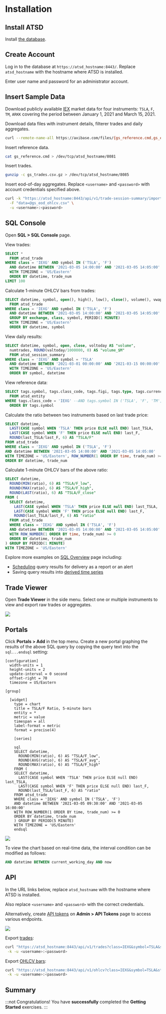 # Installation

## Install ATSD

Install [the database](install.md).

## Create Account

Log in to the database at `https://atsd_hostname:8443/`. Replace `atsd_hostname` with the hostname where ATSD is installed.

Enter user name and password for an administrator account.

## Insert Sample Data

Download publicly available [IEX](https://iextrading.com/apiexhibita/) market data for four instruments: `TSLA`, `F`, `TM`, `ARKK` covering the period between January 1, 2021 and March 15, 2021.

Download data files with instrument details, filterer trades and daily aggregates.

```bash
curl --remote-name-all https://axibase.com/files/{gs_reference.cmd,gs_eod_ohlcv.csv,gs_trades.csv.gz}
```

Insert reference data.

```bash
cat gs_reference.cmd > /dev/tcp/atsd_hostname/8081
```

Insert trades.

```bash
gunzip -c gs_trades.csv.gz > /dev/tcp/atsd_hostname/8085
```

Insert eod-of-day aggregates. Replace `<username>` and `<password>` with account credentials specified above.

```bash
curl -k "https://atsd_hostname:8443/api/v1/trade-session-summary/import" \
  -F "data=@gs_eod_ohlcv.csv" \
  -u <username>:<password>
```

## SQL Console

Open **SQL > SQL Console** page.

View trades:

```sql
SELECT *
  FROM atsd_trade
WHERE class = 'IEXG' AND symbol IN ('TSLA', 'F')
  AND datetime BETWEEN '2021-03-05 14:00:00' AND '2021-03-05 14:05:00'
  WITH TIMEZONE = 'US/Eastern'
  ORDER BY datetime, trade_num
LIMIT 100
```

Calculate 1-minute OHLCV bars from trades:

```sql
SELECT datetime, symbol, open(), high(), low(), close(), volume(), vwap()
  FROM atsd_trade
WHERE class = 'IEXG' AND symbol IN ('TSLA', 'F')
  AND datetime BETWEEN '2021-03-05 14:00:00' AND '2021-03-05 14:05:00'
  GROUP BY exchange, class, symbol, PERIOD(1 MINUTE)
  WITH TIMEZONE = 'US/Eastern'
  ORDER BY datetime, symbol
```

View daily results:

```sql
SELECT datetime, symbol, open, close, voltoday AS "volume",
  numtrades, ROUND(valtoday/1000000, 0) AS "volume_$M"
  FROM atsd_session_summary
WHERE class = 'IEXG' AND symbol = 'TSLA'
  AND datetime BETWEEN '2021-03-01 00:00:00' AND '2021-03-15 00:00:00'
  WITH TIMEZONE = 'US/Eastern'
  ORDER BY symbol, datetime
```

View reference data:

```sql
SELECT tags.symbol, tags.class_code, tags.figi, tags.type, tags.currency, tags.name
  FROM atsd_entity
WHERE tags.class_code = 'IEXG' --AND tags.symbol IN ('TSLA', 'F', 'TM', 'ARKK')
  ORDER BY tags.symbol
```

Calculate the ratio between two instruments based on last trade price:

```sql
SELECT datetime,
  LAST(CASE symbol WHEN 'TSLA' THEN price ELSE null END) last_TSLA,
  LAST(CASE symbol WHEN 'F' THEN price ELSE null END) last_F,
  ROUND(last_TSLA/last_F, 6) AS "TSLA/F"
FROM atsd_trade
WHERE class = 'IEXG' AND symbol IN ('TSLA', 'F')
AND datetime BETWEEN '2021-03-05 14:00:00' AND '2021-03-05 14:05:00'
WITH TIMEZONE = 'US/Eastern', ROW_NUMBER(1 ORDER BY time, trade_num) >= 0
ORDER BY datetime, trade_num
```

Calculate 1-minute OHLCV bars of the above ratio:

```sql
SELECT datetime,
  ROUND(MIN(ratio), 6) AS "TSLA/F_low",
  ROUND(MAX(ratio), 6) AS "TSLA/F_high",
  ROUND(LAST(ratio), 6) AS "TSLA/F_close"
FROM (
  SELECT datetime,
    LAST(CASE symbol WHEN 'TSLA' THEN price ELSE null END) last_TSLA,
    LAST(CASE symbol WHEN 'F' THEN price ELSE null END) last_F,
    ROUND(last_TSLA/last_F, 6) AS "ratio"
  FROM atsd_trade
  WHERE class = 'IEXG' AND symbol IN ('TSLA', 'F')
  AND datetime BETWEEN '2021-03-05 14:00:00' AND '2021-03-05 14:05:00'
  WITH ROW_NUMBER(1 ORDER BY time, trade_num) >= 0
  ORDER BY datetime, trade_num
) GROUP BY PERIOD(1 MINUTE)
WITH TIMEZONE = 'US/Eastern'
```

Explore more examples on [SQL Overview](./sql.md) page including:

* [Scheduling](../sql/scheduled-sql.md) query results for delivery as a report or an alert
* Saving query results into [derived time series](../sql/scheduled-sql-store.md)

## Trade Viewer

Open **Trade Viewer** in the side menu. Select one or multiple instruments to view and export raw trades or aggregates.

![](./images/trade_viewer_iesg.png)

## Portals

Click **Portals > Add** in the top menu. Create a new portal graphing the results of the above SQL query by copying the query text into the `sql...endsql` setting:

```ls
[configuration]
  width-units = 1
  height-units = 2
  update-interval = 0 second
  offset-right = 70
  timezone = US/Eastern

[group]

  [widget]
    type = chart
    title = TSLA/F Ratio, 5-minute bars
    entity = *
    metric = value
    timespan = all
    label-format = metric
    format = precise(4)

    [series]

    sql
    SELECT datetime,
      ROUND(MIN(ratio), 6) AS "TSLA/F_low",
      ROUND(AVG(ratio), 6) AS "TSLA/F_avg",
      ROUND(MAX(ratio), 6) AS "TSLA/F_high"
    FROM (
    SELECT datetime,
      LAST(CASE symbol WHEN 'TSLA' THEN price ELSE null END) last_TSLA,
      LAST(CASE symbol WHEN 'F' THEN price ELSE null END) last_F,
      ROUND(last_TSLA/last_F, 6) AS "ratio"
    FROM atsd_trade
    WHERE class = 'IEXG' AND symbol IN ('TSLA', 'F')
    AND datetime BETWEEN '2021-03-05 09:30:00' AND '2021-03-05 16:00:00'
    WITH ROW_NUMBER(1 ORDER BY time, trade_num) >= 0
    ORDER BY datetime, trade_num
    ) GROUP BY PERIOD(5 MINUTE)
    WITH TIMEZONE = 'US/Eastern'
    endsql
```

![](./images/sql_portal_tsla_f_ratio.png)

To view the chart based on real-time data, the interval condition can be modified as follows:

```sql
AND datetime BETWEEN current_working_day AND now
```

## API

In the URL links below, replace `atsd_hostname` with the hostname where ATSD is installed.

Also replace `<username>` and `<password>` with the correct credentials.

Alternatively, create [API tokens](../administration/user-authentication.md#token-authentication) on **Admin > API Tokens** page to access various endpoints.

![](./images/api_token_get_trades.png)

Export [trades](./trades-export.md):

```bash
curl "https://atsd_hostname:8443/api/v1/trades?class=IEXG&symbol=TSLA&startDate=2021-03-05%2014%3A00%3A00-05%3A00&endDate=2021-03-05%2014%3A05%3A00-05%3A00" \
 -k -u <username>:<password>
```

Export [OHLCV bars](./ohlcv-export.md):

```bash
curl "https://atsd_hostname:8443/api/v1/ohlcv?class=IEXG&symbol=TSLA&startDate=2021-03-05%2014%3A00%3A00-05%3A00&endDate=2021-03-05%2014%3A05%3A00-05%3A00&period=1%20MINUTE" \
 -k -u <username>:<password>
```

## Summary

:::not
Congratulations! You have **successfully** completed the **Getting Started** exercises.
:::